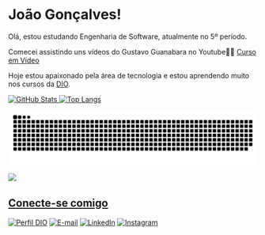 # João Gonçalves!
Olá, estou estudando Engenharia de Software, atualmente no 5º período. 

Comecei assistindo uns vídeos do Gustavo Guanabara no Youtube👨‍💻 [Curso em Vídeo](https://www.youtube.com/@CursoemVideo/)

Hoje estou apaixonado pela área de tecnologia e estou aprendendo muito nos cursos da [DIO](https://www.dio.me/).




  <a href="https://github.com/Joao-G-oncalves">
   
 ![GitHub Stats](https://github-readme-stats.vercel.app/api?username=Joao-G-oncalves&theme=transparent&bg_color=000&border_color=30A3DC&show_icons=true&icon_color=30A3DC&title_color=E94D5F&text_color=FFF)
 ![Top Langs](https://github-readme-stats-git-masterrstaa-rickstaa.vercel.app/api/top-langs/?username=Joao-G-oncalves&layout=compact&bg_color=000&border_color=30A3DC&title_color=E94D5F&text_color=FFF)

![github contribution grid snake animation](https://raw.githubusercontent.com/Joao-G-oncalves/Joao-G-oncalves/output/github-contribution-grid-snake-dark.svg#gh-dark-mode-only)


![](https://komarev.com/ghpvc/?username=Joao-G-oncalves)

## Conecte-se comigo

[![Perfil DIO](https://img.shields.io/badge/-Meu%20Perfil%20na%20DIO-black?style=for-the-badge)](https://web.dio.me/users/zaquir01/)
[![E-mail](https://img.shields.io/badge/Gmail-D14836?style=for-the-badge&logo=gmail&logoColor=white)](mailto:zaquir01@gmail.com)
[![LinkedIn](https://img.shields.io/badge/-LinkedIn-blue?style=for-the-badge&logo=linkedin&logoColor=white)](https://www.linkedin.com/in/joao-g-oncalves/)
[![Instagram](https://img.shields.io/badge/-Instagram-white?style=for-the-badge&logo=instagram)](https://www.instagram.com/goncalves_jooo/)


  ##
 

